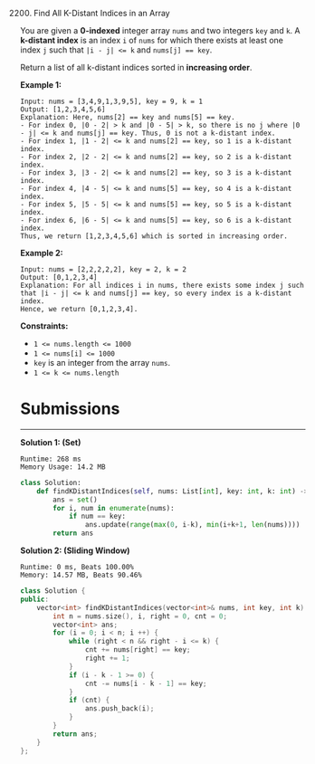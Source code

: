 2200. Find All K-Distant Indices in an Array

You are given a **0-indexed** integer array `nums` and two integers `key` and `k`. A **k-distant index** is an index `i` of `nums` for which there exists at least one index `j` such that `|i - j| <= k` and `nums[j] == key`.

Return a list of all k-distant indices sorted in **increasing order**.

 

**Example 1:**
```
Input: nums = [3,4,9,1,3,9,5], key = 9, k = 1
Output: [1,2,3,4,5,6]
Explanation: Here, nums[2] == key and nums[5] == key.
- For index 0, |0 - 2| > k and |0 - 5| > k, so there is no j where |0 - j| <= k and nums[j] == key. Thus, 0 is not a k-distant index.
- For index 1, |1 - 2| <= k and nums[2] == key, so 1 is a k-distant index.
- For index 2, |2 - 2| <= k and nums[2] == key, so 2 is a k-distant index.
- For index 3, |3 - 2| <= k and nums[2] == key, so 3 is a k-distant index.
- For index 4, |4 - 5| <= k and nums[5] == key, so 4 is a k-distant index.
- For index 5, |5 - 5| <= k and nums[5] == key, so 5 is a k-distant index.
- For index 6, |6 - 5| <= k and nums[5] == key, so 6 is a k-distant index.
Thus, we return [1,2,3,4,5,6] which is sorted in increasing order. 
```

**Example 2:**
```
Input: nums = [2,2,2,2,2], key = 2, k = 2
Output: [0,1,2,3,4]
Explanation: For all indices i in nums, there exists some index j such that |i - j| <= k and nums[j] == key, so every index is a k-distant index. 
Hence, we return [0,1,2,3,4].
```

**Constraints:**

* `1 <= nums.length <= 1000`
* `1 <= nums[i] <= 1000`
* `key` is an integer from the array `nums`.
* `1 <= k <= nums.length`

# Submissions
---
**Solution 1: (Set)**
```
Runtime: 268 ms
Memory Usage: 14.2 MB
```
```python
class Solution:
    def findKDistantIndices(self, nums: List[int], key: int, k: int) -> List[int]:
        ans = set()
        for i, num in enumerate(nums):
            if num == key:
                ans.update(range(max(0, i-k), min(i+k+1, len(nums))))
        return ans
```

**Solution 2: (Sliding Window)**
```
Runtime: 0 ms, Beats 100.00%
Memory: 14.57 MB, Beats 90.46%
```
```c++
class Solution {
public:
    vector<int> findKDistantIndices(vector<int>& nums, int key, int k) {
        int n = nums.size(), i, right = 0, cnt = 0;
        vector<int> ans;
        for (i = 0; i < n; i ++) {
            while (right < n && right - i <= k) {
                cnt += nums[right] == key;
                right += 1;
            }
            if (i - k - 1 >= 0) {
                cnt -= nums[i - k - 1] == key;
            }
            if (cnt) {
                ans.push_back(i);
            }
        }
        return ans;
    }
};
```
